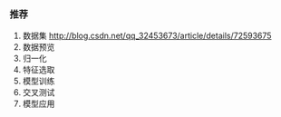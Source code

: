 ### 推荐
1. 数据集
http://blog.csdn.net/qq_32453673/article/details/72593675
2. 数据预览
3. 归一化
4. 特征选取
5. 模型训练
6. 交叉测试
7. 模型应用